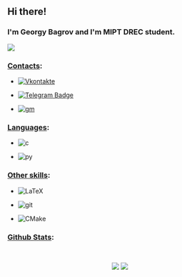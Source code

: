 ## Hi there! 
### I'm Georgy Bagrov and I'm MIPT DREC student.
![](https://komarev.com/ghpvc/?username=GoshaAB29&style=for-the-badge)

<h4 align="center">

### <ins>Contacts</ins>: 
* [![Vkontakte](https://img.shields.io/badge/-Vkontakte-003f5c?style=for-the-badge&logo=Vk)](https://vk.com/gosha_bagrov)

* [![Telegram Badge](https://img.shields.io/badge/Telegram-2CA5E0?style=for-the-badge&logo=telegram&logoColor=white)](https://t.me/gb_rtrt)

* [![gm](https://img.shields.io/badge/Gmail-D14836?style=for-the-badge&logo=gmail&logoColor=white)](mailto:bagrov.ga@phystech.edu)

### <ins>Languages</ins>:

 * ![c](https://img.shields.io/badge/C-00599C?style=for-the-badge&logo=c&logoColor=white)

 * ![py](https://img.shields.io/badge/Python-3776AB?style=for-the-badge&logo=python&logoColor=white)

### <ins>Other skills</ins>:
  * <img alt="LaTeX" src="https://img.shields.io/badge/latex%20-%23008080.svg?&style=for-the-badge&logo=latex&logoColor=white"/>

  * ![git](https://img.shields.io/badge/Git-F05032?style=for-the-badge&logo=git&logoColor=white)

  * <img alt="CMake" src="https://img.shields.io/badge/CMake%20-%23008FBA.svg?&style=for-the-badge&logo=cmake&logoColor=white"/>
 
 ###  <ins>Github Stats</ins>:
<br>
<p align = "center">
  <img src = "https://github-readme-stats.vercel.app/api/top-langs/?username=GoshaAB29&hide=css,java,html&theme=system">
  <img src = "https://github-readme-stats.vercel.app/api?username=GoshaAB29&show_icons=true&theme=system&line_height=25">
</p>
